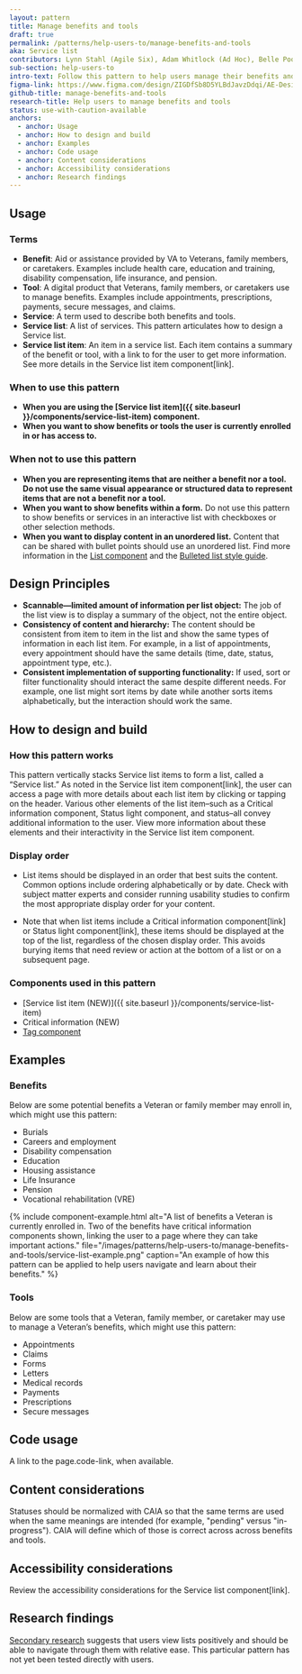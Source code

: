 ```yaml
---
layout: pattern
title: Manage benefits and tools
draft: true
permalink: /patterns/help-users-to/manage-benefits-and-tools
aka: Service list
contributors: Lynn Stahl (Agile Six), Adam Whitlock (Ad Hoc), Belle Poopongpanit (Agile Six), Christine Rose Steiffer (Agile Six), Kristen Faiferlick (Ad Hoc)
sub-section: help-users-to
intro-text: Follow this pattern to help users manage their benefits and tools.
figma-link: https://www.figma.com/design/ZIGDfSb8D5YLBdJavzDdqi/AE-Design-Patterns---Service-list?node-id=1-129&t=ndStAutrvUcgt5Um-1
github-title: manage-benefits-and-tools
research-title: Help users to manage benefits and tools
status: use-with-caution-available
anchors:
  - anchor: Usage
  - anchor: How to design and build
  - anchor: Examples
  - anchor: Code usage
  - anchor: Content considerations
  - anchor: Accessibility considerations
  - anchor: Research findings
---
```


## Usage

### Terms

* **Benefit**: Aid or assistance provided by VA to Veterans, family members, or caretakers. Examples include health care, education and training, disability compensation, life insurance, and pension.
* **Tool**: A digital product that Veterans, family members, or caretakers use to manage benefits. Examples include appointments, prescriptions, payments, secure messages,  and claims.
* **Service**: A term used to describe both benefits and tools.
* **Service list**: A list of services. This pattern articulates how to design a Service list.
* **Service list item**: An item in a service list. Each item contains a summary of the benefit or tool, with a link to for the user to get more information. See more details in the Service list item component[link].

### When to use this pattern

* **When you are using the [Service list item]({{ site.baseurl }}/components/service-list-item) component.**
* **When you want to show benefits or tools the user is currently enrolled in or has access to.**

### When not to use this pattern

* **When you are representing items that are neither a benefit nor a tool. Do not use the same visual appearance or structured data to represent items that are not a benefit nor a tool.**
* **When you want to show benefits within a form.** Do not use this pattern to show benefits or services in an interactive list with checkboxes or other selection methods.
* **When you want to display content in an unordered list.** Content that can be shared with bullet points should use an unordered list. Find more information in the [List component](https://design.va.gov/components/list) and the [Bulleted list style guide](https://design.va.gov/content-style-guide/bulleted-lists).

## Design Principles

* **Scannable—limited amount of information per list object:** The job of the list view is to display a summary of the object, not the entire object.
* **Consistency of content and hierarchy:** The content should be consistent from item to item in the list and show the same types of information in each list item. For example, in a list of appointments, every appointment should have the same details (time, date, status, appointment type, etc.).
* **Consistent implementation of supporting functionality:** If used, sort or filter functionality should interact the same despite different needs. For example, one list might sort items by date while another sorts items alphabetically, but the interaction should work the same.

## How to design and build

### How this pattern works

This pattern vertically stacks Service list items to form a list, called a “Service list.” As noted in the Service list item component[link], the user can access a page with more details about each list item by clicking or tapping on the header. Various other elements of the list item–such as a Critical information component, Status light component, and status–all convey additional information to the user. View more information about these elements and their interactivity in the Service list item component.

### Display order

* List items should be displayed in an order that best suits the content. Common options include ordering alphabetically or by date. Check with subject matter experts and consider running usability studies to confirm the most appropriate display order for your content.

* Note that when list items include a Critical information component[link] or Status light component[link], these items should be displayed at the top of the list, regardless of the chosen display order. This avoids burying items that need review or action at the bottom of a list or on a subsequent page.

### Components used in this pattern

* [Service list item (NEW)]({{ site.baseurl }}/components/service-list-item)
* Critical information (NEW)
* [Tag component](https://design.va.gov/components/tag])

## Examples

### Benefits

Below are some potential benefits a Veteran or family member may enroll in, which might use this pattern:

* Burials
* Careers and employment
* Disability compensation
* Education
* Housing assistance
* Life Insurance
* Pension
* Vocational rehabilitation (VRE)

{% include component-example.html alt="A list of benefits a Veteran is currently enrolled in. Two of the benefits have critical information components shown, linking the user to a page where they can take important actions." file="/images/patterns/help-users-to/manage-benefits-and-tools/service-list-example.png" caption="An example of how this pattern can be applied to help users navigate and learn about their benefits." %}

### Tools

Below are some  tools that a Veteran, family member, or caretaker may use to manage a Veteran’s benefits, which might use this pattern:

* Appointments
* Claims
* Forms
* Letters
* Medical records
* Payments
* Prescriptions
* Secure messages

## Code usage

A link to the page.code-link, when available.

## Content considerations

Statuses should be normalized with CAIA so that the same terms are used when the same meanings are intended (for example, "pending" versus "in-progress"). CAIA will define which of those is correct across across benefits and tools.

## Accessibility considerations

Review the accessibility considerations for the Service list component[link].

## Research findings

[Secondary research](https://github.com/department-of-veterans-affairs/va.gov-research-repository/issues/810) suggests that users view lists positively and should be able to navigate through them with relative ease. This particular pattern has not yet been tested directly with users.